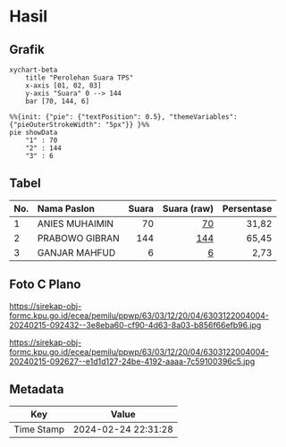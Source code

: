 # Hasil

## Grafik

```mermaid
xychart-beta
    title "Perolehan Suara TPS"
    x-axis [01, 02, 03]
    y-axis "Suara" 0 --> 144
    bar [70, 144, 6]
```

```mermaid
%%{init: {"pie": {"textPosition": 0.5}, "themeVariables": {"pieOuterStrokeWidth": "5px"}} }%%
pie showData
    "1" : 70
    "2" : 144
    "3" : 6
```

## Tabel

| No. | Nama Paslon    | Suara | Suara (raw) | Persentase |
|:--- |:-------------- | -----:| -----------:| ----------:|
| 1   | ANIES MUHAIMIN | 70    | [70][p-1]   | 31,82      |
| 2   | PRABOWO GIBRAN | 144   | [144][p-2]  | 65,45      |
| 3   | GANJAR MAHFUD  | 6     | [6][p-3]    | 2,73       |


[p-1]: https://github.com/gigit-pemilu/pemilu-2024/blob/main/pilpres/hitung-suara/sub/63-kalimantan-selatan/sub/03-banjar/sub/12-mataraman/sub/2004-pematang-danau/sub/004-tps/sub/paslon-1.txt
[p-2]: https://github.com/gigit-pemilu/pemilu-2024/blob/main/pilpres/hitung-suara/sub/63-kalimantan-selatan/sub/03-banjar/sub/12-mataraman/sub/2004-pematang-danau/sub/004-tps/sub/paslon-2.txt
[p-3]: https://github.com/gigit-pemilu/pemilu-2024/blob/main/pilpres/hitung-suara/sub/63-kalimantan-selatan/sub/03-banjar/sub/12-mataraman/sub/2004-pematang-danau/sub/004-tps/sub/paslon-3.txt

## Foto C Plano

https://sirekap-obj-formc.kpu.go.id/ecea/pemilu/ppwp/63/03/12/20/04/6303122004004-20240215-092432--3e8eba60-cf90-4d63-8a03-b856f66efb96.jpg

https://sirekap-obj-formc.kpu.go.id/ecea/pemilu/ppwp/63/03/12/20/04/6303122004004-20240215-092627--e1d1d127-24be-4192-aaaa-7c59100396c5.jpg


## Metadata

| Key        | Value               |
| ---------- | ------------------- |
| Time Stamp | 2024-02-24 22:31:28 |



